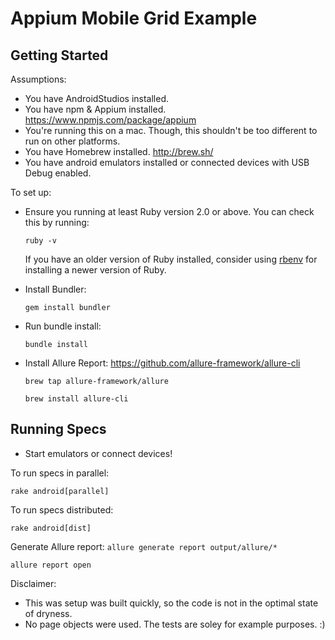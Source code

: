 # Appium Mobile Grid Example

## Getting Started

Assumptions:
  * You have AndroidStudios installed.
  * You have npm & Appium installed. https://www.npmjs.com/package/appium
  * You're running this on a mac. Though, this shouldn't be too different to run on other platforms.
  * You have Homebrew installed. http://brew.sh/
  * You have android emulators installed or connected devices with USB Debug enabled.

To set up:

* Ensure you running at least Ruby version 2.0 or above. You can check this by
  running:

  `ruby -v`

  If you have an older version of Ruby installed, consider using
  [rbenv](https://github.com/sstephenson/rbenv) for installing a newer version
  of Ruby.

* Install Bundler:

  `gem install bundler`

* Run bundle install:

  `bundle install`

* Install Allure Report: https://github.com/allure-framework/allure-cli

  `brew tap allure-framework/allure`
  
  `brew install allure-cli`

## Running Specs

* Start emulators or connect devices!

To run specs in parallel: 

  `rake android[parallel]`

To run specs distributed:

  `rake android[dist]`
  
Generate Allure report:
  `allure generate report output/allure/*`
  
  `allure report open`

Disclaimer:
  * This was setup was built quickly, so the code is not in the optimal state of dryness.
  * No page objects were used. The tests are soley for example purposes. :)
